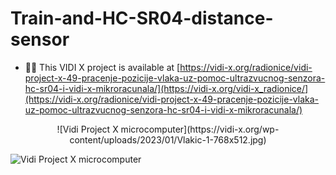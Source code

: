 # Train-and-HC-SR04-distance-sensor

- 👨‍💻 This VIDI X project is available at [https://vidi-x.org/radionice/vidi-project-x-49-pracenje-pozicije-vlaka-uz-pomoc-ultrazvucnog-senzora-hc-sr04-i-vidi-x-mikroracunala/](https://vidi-x.org/vidi-x_radionice/](https://vidi-x.org/radionice/vidi-project-x-49-pracenje-pozicije-vlaka-uz-pomoc-ultrazvucnog-senzora-hc-sr04-i-vidi-x-mikroracunala/)

<p align="center">
![Vidi Project X microcomputer](https://vidi-x.org/wp-content/uploads/2023/01/Vlakic-1-768x512.jpg)
</p>

![Vidi Project X microcomputer](https://vidi-x.org/wp-content/uploads/2023/01/Vlakic-2.jpg)
